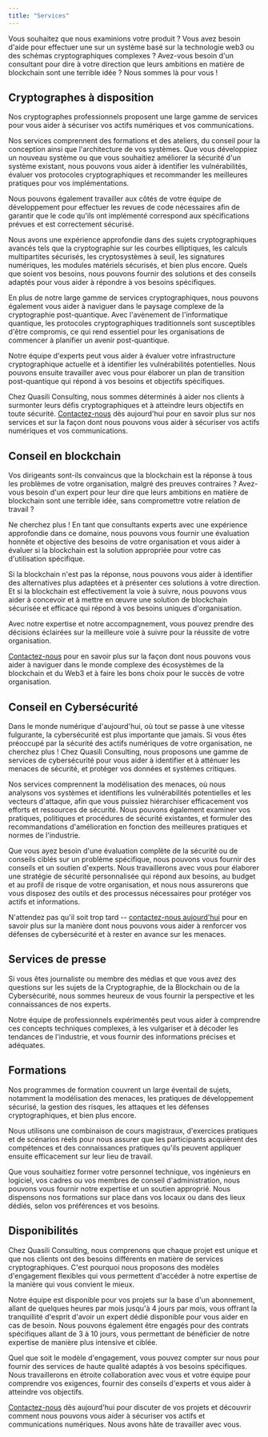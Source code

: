 ```yaml
---
title: "Services"
---
```


Vous souhaitez que nous examinions votre produit ?
Vous avez besoin d'aide pour effectuer une  sur un système basé sur la technologie web3 ou des schémas cryptographiques complexes ? Avez-vous besoin d'un consultant pour dire à votre direction que leurs ambitions en matière de blockchain sont une terrible idée ?
Nous sommes là pour vous !

## Cryptographes à disposition

Nos cryptographes professionnels proposent une large gamme de services pour vous aider à sécuriser vos actifs numériques et vos communications.

Nos services comprennent des formations et des ateliers, du conseil pour la conception ainsi que l'architecture de vos systèmes.
Que vous développiez un nouveau système ou que vous souhaitiez améliorer la sécurité d'un système existant, nous pouvons vous aider à identifier les vulnérabilités, évaluer vos protocoles cryptographiques et recommander les meilleures pratiques pour vos implémentations.

Nous pouvons également travailler aux côtés de votre équipe de développement pour effectuer les revues de code nécessaires afin de garantir que le code qu'ils ont implémenté correspond aux spécifications prévues et est correctement sécurisé.

Nous avons une expérience approfondie dans des sujets cryptographiques avancés tels que la cryptographie sur les courbes elliptiques, les calculs multipartites sécurisés, les cryptosystèmes à seuil, les signatures numériques, les modules matériels sécurisés, et bien plus encore.
Quels que soient vos besoins, nous pouvons fournir des solutions et des conseils adaptés pour vous aider à répondre à vos besoins spécifiques.

En plus de notre large gamme de services cryptographiques, nous pouvons également vous aider à naviguer dans le paysage complexe de la cryptographie post-quantique.
Avec l'avènement de l'informatique quantique, les protocoles cryptographiques traditionnels sont susceptibles d'être compromis, ce qui rend essentiel pour les organisations de commencer à planifier un avenir post-quantique.

Notre équipe d'experts peut vous aider à évaluer votre infrastructure cryptographique actuelle et à identifier les vulnérabilités potentielles.
Nous pouvons ensuite travailler avec vous pour élaborer un plan de transition post-quantique qui répond à vos besoins et objectifs spécifiques.

Chez Quasili Consulting, nous sommes déterminés à aider nos clients à surmonter leurs défis cryptographiques et à atteindre leurs objectifs en toute sécurité.
[Contactez-nous](/fr/contact/) dès aujourd'hui pour en savoir plus sur nos services et sur la façon dont nous pouvons vous aider à sécuriser vos actifs numériques et vos communications.

## Conseil en blockchain

Vos dirigeants sont-ils convaincus que la blockchain est la réponse à tous les problèmes de votre organisation, malgré des preuves contraires ?
Avez-vous besoin d'un expert pour leur dire que leurs ambitions en matière de blockchain sont une terrible idée, sans compromettre votre relation de travail ?

Ne cherchez plus !
En tant que consultants experts avec une expérience approfondie dans ce domaine, nous pouvons vous fournir une évaluation honnête et objective des besoins de votre organisation et vous aider à évaluer si la blockchain est la solution appropriée pour votre cas d'utilisation spécifique.

Si la blockchain n'est pas la réponse, nous pouvons vous aider à identifier des alternatives plus adaptées et à présenter ces solutions à votre direction.
Et si la blockchain est effectivement la voie à suivre, nous pouvons vous aider à concevoir et à mettre en œuvre une solution de blockchain sécurisée et efficace qui répond à vos besoins uniques d'organisation.

Avec notre expertise et notre accompagnement, vous pouvez prendre des décisions éclairées sur la meilleure voie à suivre pour la réussite de votre organisation.

[Contactez-nous](/fr/contact/) pour en savoir plus sur la façon dont nous pouvons vous aider à naviguer dans le monde complexe des écosystèmes de la blockchain et du Web3 et à faire les bons choix pour le succès de votre organisation.

## Conseil en Cybersécurité

Dans le monde numérique d'aujourd'hui, où tout se passe à une vitesse fulgurante, la cybersécurité est plus importante que jamais. Si vous êtes préoccupé par la sécurité des actifs numériques de votre organisation, ne cherchez plus ! Chez Quasili Consulting, nous proposons une gamme de services de cybersécurité pour vous aider à identifier et à atténuer les menaces de sécurité, et protéger vos données et systèmes critiques.

Nos services comprennent la modélisation des menaces, où nous analysons vos systèmes et identifions les vulnérabilités potentielles et les vecteurs d'attaque, afin que vous puissiez hiérarchiser efficacement vos efforts et ressources de sécurité. Nous pouvons également examiner vos pratiques, politiques et procédures de sécurité existantes, et formuler des recommandations d'amélioration en fonction des meilleures pratiques et normes de l'industrie.

Que vous ayez besoin d'une évaluation complète de la sécurité ou de conseils ciblés sur un problème spécifique, nous pouvons vous fournir des conseils et un soutien d'experts. Nous travaillerons avec vous pour élaborer une stratégie de sécurité personnalisée qui répond aux besoins, au budget et au profil de risque de votre organisation, et nous nous assurerons que vous disposez des outils et des processus nécessaires pour protéger vos actifs et informations.

N'attendez pas qu'il soit trop tard -- [contactez-nous aujourd'hui](/fr/contact/) pour en savoir plus sur la manière dont nous pouvons vous aider à renforcer vos défenses de cybersécurité et à rester en avance sur les menaces.

## Services de presse

Si vous êtes journaliste ou membre des médias et que vous avez des questions sur les sujets de la Cryptographie, de la Blockchain ou de la Cybersécurité, nous sommes heureux de vous fournir la perspective et les connaissances de nos experts.

Notre équipe de professionnels expérimentés peut vous aider à comprendre ces concepts techniques complexes, à les vulgariser et à décoder les tendances de l'industrie, et vous fournir des informations précises et adéquates.

## Formations

Nos programmes de formation couvrent un large éventail de sujets, notamment la modélisation des menaces, les pratiques de développement sécurisé, la gestion des risques, les attaques et les défenses cryptographiques, et bien plus encore.

Nous utilisons une combinaison de cours magistraux, d'exercices pratiques et de scénarios réels pour nous assurer que les participants acquièrent des compétences et des connaissances pratiques qu'ils peuvent appliquer ensuite efficacement sur leur lieu de travail.

Que vous souhaitiez former votre personnel technique, vos ingénieurs en logiciel, vos cadres ou vos membres de conseil d'administration, nous pouvons vous fournir notre expertise et un soutien approprié.
Nous dispensons nos formations sur place dans vos locaux ou dans des lieux dédiés, selon vos préférences et vos besoins.

## Disponibilités

Chez Quasili Consulting, nous comprenons que chaque projet est unique et que nos clients ont des besoins différents en matière de services cryptographiques.
C'est pourquoi nous proposons des modèles d'engagement flexibles qui vous permettent d'accéder à notre expertise de la manière qui vous convient le mieux.

Notre équipe est disponible pour vos projets sur la base d'un abonnement, allant de quelques heures par mois jusqu'à 4 jours par mois, vous offrant la tranquillité d'esprit d'avoir un expert dédié disponible pour vous aider en cas de besoin.
Nous pouvons également être engagés pour des contrats spécifiques allant de 3 à 10 jours, vous permettant de bénéficier de notre expertise de manière plus intensive et ciblée.

Quel que soit le modèle d'engagement, vous pouvez compter sur nous pour fournir des services de haute qualité adaptés à vos besoins spécifiques.
Nous travaillerons en étroite collaboration avec vous et votre équipe pour comprendre vos exigences, fournir des conseils d'experts et vous aider à atteindre vos objectifs.

[Contactez-nous](/fr/contact/) dès aujourd'hui pour discuter de vos projets et découvrir comment nous pouvons vous aider à sécuriser vos actifs et communications numériques.
Nous avons hâte de travailler avec vous.
